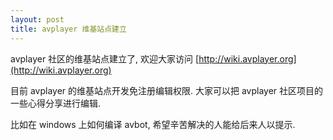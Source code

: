 ```yaml
---
layout: post
title: avplayer 维基站点建立 
---
```


avplayer 社区的维基站点建立了, 欢迎大家访问  [http://wiki.avplayer.org](http://wiki.avplayer.org)

目前 avplayer 的维基站点开发免注册编辑权限. 大家可以把 avplayer 社区项目的一些心得分享进行编辑.

比如在 windows 上如何编译 avbot, 希望辛苦解决的人能给后来人以提示.



